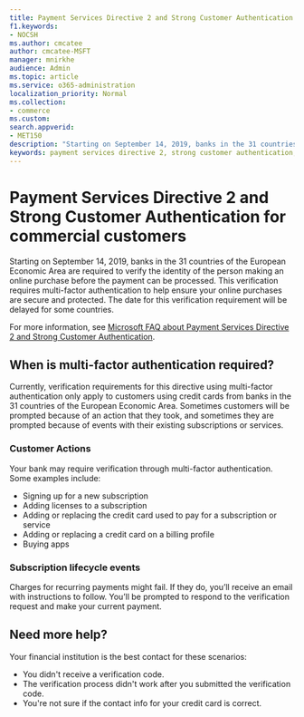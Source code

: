 ```yaml
---
title: Payment Services Directive 2 and Strong Customer Authentication for commercial customers
f1.keywords:
- NOCSH
ms.author: cmcatee
author: cmcatee-MSFT
manager: mnirkhe
audience: Admin
ms.topic: article
ms.service: o365-administration
localization_priority: Normal
ms.collection:
- commerce
ms.custom:
search.appverid:
- MET150
description: "Starting on September 14, 2019, banks in the 31 countries of the European Economic Area are required to verify the identity of the person making an online purchase before the payment can be processed."
keywords: payment services directive 2, strong customer authentication, multi-factor authentication
---
```


# Payment Services Directive 2 and Strong Customer Authentication for commercial customers

Starting on September 14, 2019, banks in the 31 countries of the European Economic Area are required to verify the identity of the person making an online purchase before the payment can be processed. This verification requires multi-factor authentication to help ensure your online purchases are secure and protected. The date for this verification requirement will be delayed for some countries. 

For more information, see [Microsoft FAQ about Payment Services Directive 2 and Strong Customer Authentication](https://support.microsoft.com/help/4517854/microsoft-account-open-banking-customer-authentication).

## When is multi-factor authentication required?

Currently, verification requirements for this directive using multi-factor authentication only apply to customers using credit cards from banks in the 31 countries of the European Economic Area. Sometimes customers will be prompted because of an action that they took, and sometimes they are prompted because of events with their existing subscriptions or services.

### Customer Actions

Your bank may require verification through multi-factor authentication. Some examples include:
- Signing up for a new subscription
- Adding licenses to a subscription
- Adding or replacing the credit card used to pay for a subscription or service
- Adding or replacing a credit card on a billing profile
- Buying apps

### Subscription lifecycle events

Charges for recurring payments might fail. If they do, you’ll receive an email with instructions to follow. You’ll be prompted to respond to the verification request and make your current payment.

## Need more help?

Your financial institution is the best contact for these scenarios:
- You didn't receive a verification code.  
- The verification process didn't work after you submitted the verification code.
- You're not sure if the contact info for your credit card is correct.